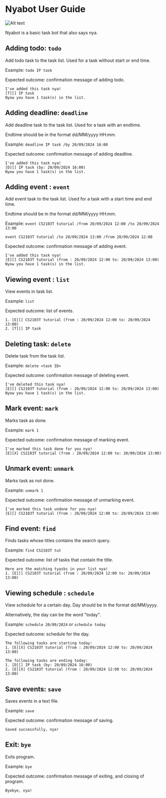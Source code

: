 # Nyabot User Guide

![Alt text](/https://github.com/rachelyeohm/ip/docs/Ui.png "Product screenshot")

Nyabot is a basic task bot that also says nya.

## Adding todo: `todo`

Add todo task to the task list. Used for a task without start or end time.

Example: `todo IP task`

Expected outcome: confirmation message of adding todo.

```
I've added this task nya!
[T][] IP task
Nyow you have 1 task(s) in the list.
```

## Adding deadline: `deadline`

Add deadline task to the task list. Used for a task with an endtime.

Endtime should be in the format dd/MM/yyyy HH:mm.

Example: `deadline IP task /by 20/09/2024 16:00`

Expected outcome: confirmation message of adding deadline.

```
I've added this task nya!
[D][] IP task (by: 20/09/2024 16:00)
Nyow you have 1 task(s) in the list.
```

## Adding event : `event`

Add event task to the task list. Used for a task with a start time and end time.

Endtime should be in the format dd/MM/yyyy HH:mm.

Example: `event CS2103T tutorial /from 20/09/2024 12:00 /to 20/09/2024 13:00`

`event CS2103T tutorial /to 20/09/2024 13:00 /from 20/09/2024 12:00`

Expected outcome: confirmation message of adding event.

```
I've added this task nya!
[E][] CS2103T tutorial (from : 20/09/2024 12:00 to: 20/09/2024 13:00)
Nyow you have 1 task(s) in the list.
```

## Viewing event : `list`

View events in task list.

Example: `list`

Expected outcome: list of events.

```
1. [E][] CS2103T tutorial (from : 20/09/2024 12:00 to: 20/09/2024 13:00)
2. [T][] IP task
```


## Deleting task: `delete`

Delete task from the task list. 

Example: `delete <task ID>`

Expected outcome: confirmation message of deleting event.

```
I've deleted this task nya!
[E][] CS2103T tutorial (from : 20/09/2024 12:00 to: 20/09/2024 13:00)
Nyow you have 1 task(s) in the list.
```

## Mark event: `mark`

Marks task as done.

Example: `mark 1`

Expected outcome: confirmation message of marking event.

```
I've marked this task done for you nya!
[E][X] CS2103T tutorial (from : 20/09/2024 12:00 to: 20/09/2024 13:00)
```


## Unmark event: `unmark`

Marks task as not done.

Example: `unmark 1`

Expected outcome: confirmation message of unmarking event.

```
I've marked this task undone for you nya!
[E][] CS2103T tutorial (from : 20/09/2024 12:00 to: 20/09/2024 13:00)
```

## Find event: `find`

Finds tasks whose titles contains the search query.

Example: `find CS2103T tut`

Expected outcome: list of tasks that contain the title.

```
Here are the matching tyasks in your list nya!
1. [E][] CS2103T tutorial (from : 20/09/2024 12:00 to: 20/09/2024 13:00)
```

## Viewing schedule : `schedule`

View schedule for a certain day. Day should be in the format dd/MM/yyyy. 

Alternatively, the day can be the word "today".

Example: `schedule 20/09/2024` or `schedule today`

Expected outcome: schedule for the day.

```
The following tasks are starting today:
1. [E][X] CS2103T tutorial (from : 20/09/2024 12:00 to: 20/09/2024 13:00)

The following tasks are ending today:
1. [D][] IP task (by: 20/09/2024 16:00)
2. [E][X] CS2103T tutorial (from : 20/09/2024 12:00 to: 20/09/2024 13:00)
```

## Save events: `save`

Saves events in a text file.

Example: `save`

Expected outcome: confirmation message of saving.

```
Saved successfully, nya!
```

## Exit: `bye`

Exits program.

Example: `bye`

Expected outcome: confirmation message of exiting, and closing of program. 

```
Byebye, nya!
```
